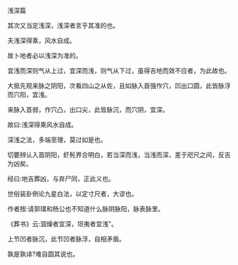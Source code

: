 浅深篇

其次又当定浅深，浅深者言乎其准的也。

夫浅深得乘，风水自成。

故卜地者必以浅深为准的。

宜浅而深则气从上过，宜深而浅，则气从下过，虽得吉地而效不应者，为此故也。

大抵先观来脉之阴阳，次看四山之从佐，且如脉入首强作穴，凹出口圆，此皆脉浮而穴阳，宜浅。

来脉入首弱，作穴凸，出口尖，此皆脉沉，而穴阴，宜深。

故曰:浅深得乘风水自成。

深浅之法，多端至理，莫过如是也。

切要辨认入首阴阳，虾髡界合明白，若当深而浅，当浅而深，差于咫尺之间，反吉为凶矣。

经曰:地吉葬凶，与弃尸同，正此义也。

世俗装卦例论九星白法，以定寸尺者，大谬也。

作者按:请郭璞和杨公也不知道什么脉阴脉阳，脉表脉里。

《葬书》云:涸燥者宜深，坦夷者宜浅"。

上节凹者脉沉，此节凹者脉浮，自相矛盾。

孰是孰诽?难自圆其说也。

